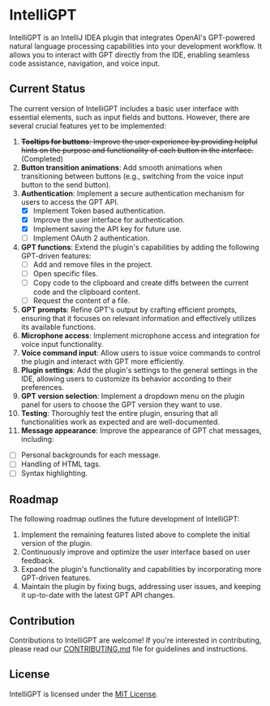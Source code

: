 # IntelliGPT

<!-- Plugin description -->
IntelliGPT is an IntelliJ IDEA plugin that integrates OpenAI's GPT-powered natural language processing capabilities into your development workflow. It allows you to interact with GPT directly from the IDE, enabling seamless code assistance, navigation, and voice input.
<!-- Plugin description end -->

## Current Status
The current version of IntelliGPT includes a basic user interface with essential elements, such as input fields and buttons. However, there are several crucial features yet to be implemented:

1. ~~**Tooltips for buttons**: Improve the user experience by providing helpful hints on the purpose and functionality of each button in the interface.~~ (Completed)
2. **Button transition animations**: Add smooth animations when transitioning between buttons (e.g., switching from the voice input button to the send button).
3. **Authentication**: Implement a secure authentication mechanism for users to access the GPT API.
   - [x] Implement Token based authentication.
   - [x] Improve the user interface for authentication.
   - [x] Implement saving the API key for future use.
   - [ ] Implement OAuth 2 authentication.
4. **GPT functions**: Extend the plugin's capabilities by adding the following GPT-driven features:
   - [ ] Add and remove files in the project.
   - [ ] Open specific files.
   - [ ] Copy code to the clipboard and create diffs between the current code and the clipboard content.
   - [ ] Request the content of a file.
5. **GPT prompts**: Refine GPT's output by crafting efficient prompts, ensuring that it focuses on relevant information and effectively utilizes its available functions.
6. **Microphone access**: Implement microphone access and integration for voice input functionality.
7. **Voice command input**: Allow users to issue voice commands to control the plugin and interact with GPT more efficiently.
8. **Plugin settings**: Add the plugin's settings to the general settings in the IDE, allowing users to customize its behavior according to their preferences.
9. **GPT version selection**: Implement a dropdown menu on the plugin panel for users to choose the GPT version they want to use.
10. **Testing**: Thoroughly test the entire plugin, ensuring that all functionalities work as expected and are well-documented.
11. **Message appearance**: Improve the appearance of GPT chat messages, including:
   - [ ] Personal backgrounds for each message.
   - [ ] Handling of HTML tags.
   - [ ] Syntax highlighting.

## Roadmap
The following roadmap outlines the future development of IntelliGPT:

1. Implement the remaining features listed above to complete the initial version of the plugin.
2. Continuously improve and optimize the user interface based on user feedback.
3. Expand the plugin's functionality and capabilities by incorporating more GPT-driven features.
4. Maintain the plugin by fixing bugs, addressing user issues, and keeping it up-to-date with the latest GPT API changes.

## Contribution
Contributions to IntelliGPT are welcome! If you're interested in contributing, please read our [CONTRIBUTING.md](CONTRIBUTING.md) file for guidelines and instructions.

## License
IntelliGPT is licensed under the [MIT License](LICENSE).
